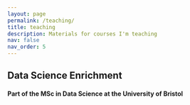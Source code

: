 ```yaml
---
layout: page
permalink: /teaching/
title: teaching
description: Materials for courses I'm teaching
nav: false
nav_order: 5
---
```


## Data Science Enrichment
#### Part of the MSc in Data Science at the University of Bristol

